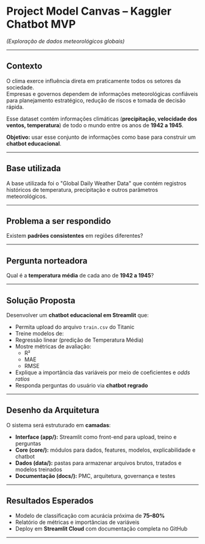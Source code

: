 #  Project Model Canvas – Kaggler Chatbot MVP
*(Exploração de dados meteorológicos globais)*

---

##  Contexto
O clima exerce influência direta em praticamente todos os setores da sociedade.  
Empresas e governos dependem de informações meteorológicas confiáveis para planejamento estratégico, redução de riscos e tomada de decisão rápida.  

Esse dataset contém informações climáticas (**precipitação, velocidade dos ventos, temperatura**) de todo o mundo entre os anos de **1942 a 1945**.  

 **Objetivo:** usar esse conjunto de informações como base para construir um **chatbot educacional**.

---

##  Base utilizada
A base utilizada foi o "Global Daily Weather Data" que contém registros históricos de temperatura, precipitação e outros parâmetros meteorológicos.

---

##  Problema a ser respondido
Existem **padrões consistentes** em regiões diferentes?

---

##  Pergunta norteadora
Qual é a **temperatura média** de cada ano de **1942 a 1945**?

---

##  Solução Proposta
Desenvolver um **chatbot educacional em Streamlit** que:  

-  Permita upload do arquivo `train.csv` do Titanic  
-  Treine modelos de:
  - Regressão linear (predição de Temperatura Média)  
-  Mostre métricas de avaliação:
    - R²  
    - MAE  
    - RMSE  
-  Explique a importância das variáveis por meio de coeficientes e *odds ratios*  
-  Responda perguntas do usuário via **chatbot regrado**  

---

##  Desenho da Arquitetura
O sistema será estruturado em **camadas**:

- **Interface (app/):** Streamlit como front-end para upload, treino e perguntas  
- **Core (core/):** módulos para dados, features, modelos, explicabilidade e chatbot  
- **Dados (data/):** pastas para armazenar arquivos brutos, tratados e modelos treinados  
- **Documentação (docs/):** PMC, arquitetura, governança e testes  

---

##  Resultados Esperados
-  Modelo de classificação com acurácia próxima de **75–80%**  
-  Relatório de métricas e importâncias de variáveis  
-  Deploy em **Streamlit Cloud** com documentação completa no GitHub  

---
